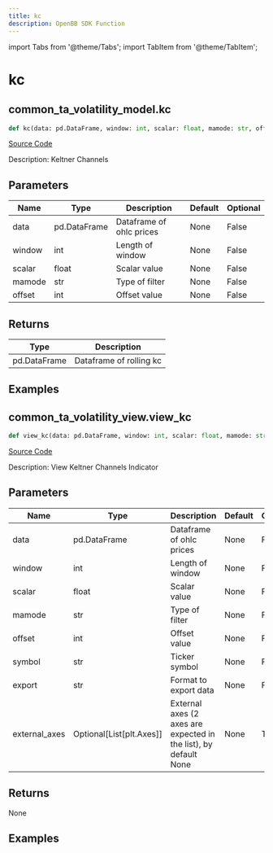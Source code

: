 ```yaml
---
title: kc
description: OpenBB SDK Function
---
```


import Tabs from '@theme/Tabs';
import TabItem from '@theme/TabItem';

# kc

<Tabs>
<TabItem value="model" label="Model" default>

## common_ta_volatility_model.kc

```python title='openbb_terminal/common/technical_analysis/volatility_model.py'
def kc(data: pd.DataFrame, window: int, scalar: float, mamode: str, offset: int) -> DataFrame:
```
[Source Code](https://github.com/OpenBB-finance/OpenBBTerminal/tree/main/openbb_terminal/common/technical_analysis/volatility_model.py#L88)

Description: Keltner Channels

## Parameters

| Name | Type | Description | Default | Optional |
| ---- | ---- | ----------- | ------- | -------- |
| data | pd.DataFrame | Dataframe of ohlc prices | None | False |
| window | int | Length of window | None | False |
| scalar | float | Scalar value | None | False |
| mamode | str | Type of filter | None | False |
| offset | int | Offset value | None | False |

## Returns

| Type | Description |
| ---- | ----------- |
| pd.DataFrame | Dataframe of rolling kc |

## Examples



</TabItem>
<TabItem value="view" label="View">

## common_ta_volatility_view.view_kc

```python title='openbb_terminal/common/technical_analysis/volatility_view.py'
def view_kc(data: pd.DataFrame, window: int, scalar: float, mamode: str, offset: int, symbol: str, export: str, external_axes: Union[List[matplotlib.axes._axes.Axes], NoneType]) -> None:
```
[Source Code](https://github.com/OpenBB-finance/OpenBBTerminal/tree/main/openbb_terminal/common/technical_analysis/volatility_view.py#L194)

Description: View Keltner Channels Indicator

## Parameters

| Name | Type | Description | Default | Optional |
| ---- | ---- | ----------- | ------- | -------- |
| data | pd.DataFrame | Dataframe of ohlc prices | None | False |
| window | int | Length of window | None | False |
| scalar | float | Scalar value | None | False |
| mamode | str | Type of filter | None | False |
| offset | int | Offset value | None | False |
| symbol | str | Ticker symbol | None | False |
| export | str | Format to export data | None | False |
| external_axes | Optional[List[plt.Axes]] | External axes (2 axes are expected in the list), by default None | None | True |

## Returns

None

## Examples



</TabItem>
</Tabs>